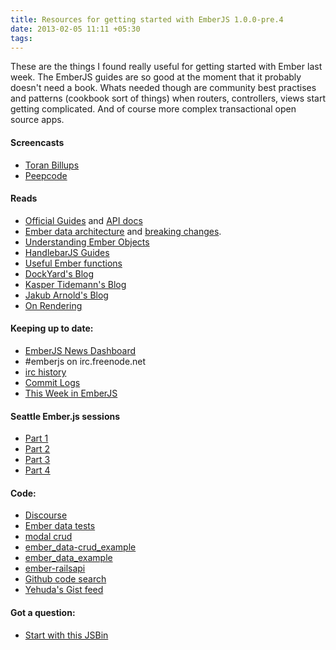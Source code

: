 ```yaml
---
title: Resources for getting started with EmberJS 1.0.0-pre.4
date: 2013-02-05 11:11 +05:30
tags:
---
```


These are the things I found really useful for getting started with Ember last week. The EmberJS guides are so good at the moment that it probably doesn't need a book. Whats needed though are community best practises and patterns (cookbook sort of things) when routers, controllers, views start getting complicated. And of course more complex transactional open source apps. 

#### Screencasts
  * [Toran Billups](http://toranbillups.com/blog/archive/2013/01/03/Intro-to-ember-js-and-the-new-router-api/)
  * [Peepcode](https://peepcode.com/products/emberjs)
  

#### Reads
  * [Official Guides](http://emberjs.com/guides/) and [API docs](http://emberjs.com/api/)
  * [Ember data architecture](https://github.com/emberjs/data/blob/master/ARCHITECTURE.md) and [breaking changes](https://github.com/emberjs/data/blob/master/BREAKING_CHANGES.md).
  * [Understanding Ember Objects](http://www.cerebris.com/blog/2012/03/06/understanding-ember-object/)
  * [HandlebarJS Guides](http://handlebarsjs.com/)
  * [Useful Ember functions](http://code418.com/blog/2012/03/08/useful-emberjs-functions/)
  * [DockYard's Blog](http://reefpoints.dockyard.com/ember/2013/01/07/building-an-ember-app-with-rails-api-part-1.html)
  * [Kasper Tidemann's Blog](http://www.kaspertidemann.com/)
  * [Jakub Arnold's Blog](http://darthdeus.github.com/)
  * [On Rendering](https://gist.github.com/9ceed5d6708c655d3402)


#### Keeping up to date:
  * [EmberJS News Dashboard](http://code418.com/ember.js-dashboard/)
  * #emberjs on irc.freenode.net
  * [irc history](http://emberjs.iriscouch.com/irc/_design/viewer/index.html)
  * [Commit Logs](https://github.com/emberjs/ember.js/commits/master)
  * [This Week in EmberJS](http://emberjs.com/blog/)

#### Seattle Ember.js sessions
  * [Part 1](http://www.youtube.com/watch?v=_6yMxU-_ARs) 
  * [Part 2](http://www.youtube.com/watch?v=TTy1pbXdKJg) 
  * [Part 3](http://www.youtube.com/watch?v=4Ed_o3_59ME) 
  * [Part 4](http://www.youtube.com/watch?v=aBvOXnTG5Ag)

#### Code:
  * [Discourse](https://github.com/discourse/discourse)
  * [Ember data tests](https://github.com/emberjs/data/tree/master/packages/ember-data/tests)
  * [modal crud](http://jsbin.com/ixigez/2/edit)
  * [ember_data-crud_example](https://github.com/GerritWanderer/ember_data-crud_example)
  * [ember_data_example](https://github.com/dgeb/ember_data_example)
  * [ember-railsapi](https://github.com/bcardarella/ember-railsapi)
  * [Github code search](https://github.com/search?l=javascript&q=Ember.Route.extend&ref=commandbar&type=Code)
  * [Yehuda's Gist feed](https://gist.github.com/wycats)
  
#### Got a question:
  * [Start with this JSBin](http://jsbin.com/adedag/26/edit)